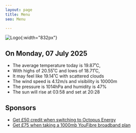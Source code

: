 ```yaml
---
layout: page
title: Menu
seo: Menu

---
```


![Logo](/images/logo.jpg){:width="832px"}

<!-- weather_marker starts -->
## On Monday, 07 July 2025

- The average temperature today is 19.87˚C,
- With highs of 20.55˚C and lows of 18.71˚C,
- It may feel like 19.14˚C with scattered clouds
- The wind speed is 4.12m/s and visibility is 10000m
- The pressure is 1014hPa and humidity is 47%
- The sun will rise at 03:58 and set at 20:28

<!-- weather_marker ends -->

## Sponsors

- [Get £50 credit when switching to Octopus Energy](https://bit.ly/3oD1nnS)
- [Get £75 when taking a 1000mb YouFibre broadband plan](https://aklam.io/91zWhU?)
